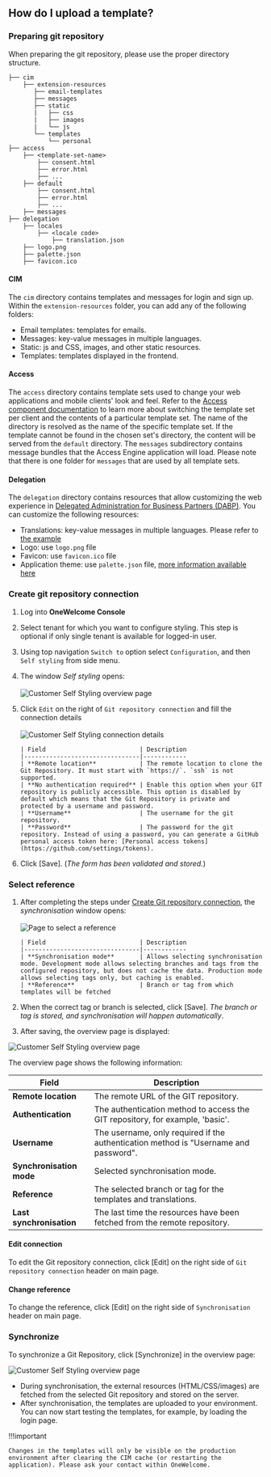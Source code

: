 ## How do I upload a template?

### Preparing git repository

When preparing the git repository, please use the proper directory structure.

```
├── cim
    ├── extension-resources    
       ├── email-templates
       ├── messages
       ├── static
       |   ├── css
       |   ├── images
       |   └── js
       └── templates
           └── personal
├── access
    ├── <template-set-name>
        ├── consent.html
        ├── error.html
        ├── ...
    ├── default
        ├── consent.html
        ├── error.html
        ├── ...
    ├── messages
├── delegation
    ├── locales
        ├── <locale code>
            ├── translation.json
    ├── logo.png
    ├── palette.json
    ├── favicon.ico
```        

#### CIM

The `cim` directory contains templates and messages for login and sign up. Within the `extension-resources` folder, you can add any of the
following folders:

- Email templates: templates for emails.
- Messages: key-value messages in multiple languages.
- Static: js and CSS, images, and other static resources.
- Templates: templates displayed in the frontend.

#### Access

The `access` directory contains template sets used to change your web applications and mobile clients' look and feel. Refer to
the [Access component documentation](../products/access/topics/look-and-feel/index.md) to learn more about switching the template set per
client and the contents of a particular template set. The name of the directory is resolved as the name of the specific template set. If the
template cannot be found in the chosen set's directory, the content will be served from the `default` directory.
The `messages` subdirectory contains message bundles that the Access Engine application will load. Please note that there is one folder
for `messages` that are used by all template sets.

#### Delegation

The `delegation` directory contains resources that allow customizing the web experience
in [Delegated Administration for Business Partners (DABP)](../dabp/index.md). You can customize the following resources:

- Translations: key-value messages in multiple languages. Please refer to [the example](translation.json)
- Logo: use `logo.png` file
- Favicon: use `favicon.ico` file
- Application theme: use `palette.json` file, [more information available here](https://material-ui.com/customization/theming/)

### Create git repository connection

1. Log into **OneWelcome Console**
2. Select tenant for which you want to configure styling. This step is optional if only single tenant is available for logged-in user.
3. Using top navigation `Switch to` option select `Configuration`, and then `Self styling` from side menu.
4. The window *Self styling* opens: <br><br>
   ![Customer Self Styling overview page](./images/ers1.png)
5. Click `Edit` on the right of `Git repository connection` and fill the connection details <br><br>
   ![Customer Self Styling connection details](./images/connectiondetails.png)

       | Field                          | Description
       |--------------------------------|------------
       | **Remote location**            | The remote location to clone the Git Repository. It must start with `https://`. `ssh` is not supported. 
       | **No authentication required** | Enable this option when your GIT repository is publicly accessible. This option is disabled by default which means that the Git Repository is private and protected by a username and password.
       | **Username**                   | The username for the git repository.
       | **Password**                   | The password for the git repository. Instead of using a password, you can generate a GitHub personal access token here: [Personal access tokens](https://github.com/settings/tokens).

6. Click \[Save\]. (*The form has been validated and stored.*)

### Select reference

1. After completing the steps under [Create Git repository connection](#create-git-repository-connection), the *synchronisation* window
   opens: <br> <br>
   ![Page to select a reference](./images/selectreference.png)

       | Field                          | Description
       |--------------------------------|------------
       | **Synchronisation mode**       | Allows selecting synchronisation mode. Development mode allows selecting branches and tags from the configured repository, but does not cache the data. Production mode allows selecting tags only, but caching is enabled.
       | **Reference**                  | Branch or tag from which templates will be fetched

2. When the correct tag or branch is selected, click \[Save\].
   *The branch or tag is stored, and synchronisation will happen automatically*.
3. After saving, the overview page is displayed:

![Customer Self Styling overview page](./images/ers1.png)

The overview page shows the following information:

| Field                    | Description                                                                          |
|--------------------------|--------------------------------------------------------------------------------------|
| **Remote location**      | The remote URL of the GIT repository.                                                |
| **Authentication**       | The authentication method to access the GIT repository, for example, 'basic'.        |
| **Username**             | The username, only required if the authentication method is "Username and password". |
| **Synchronisation mode** | Selected synchronisation mode.                                                       |
| **Reference**            | The selected branch or tag for the templates and translations.                       |
| **Last synchronisation** | The last time the resources have been fetched from the remote repository.            |

#### Edit connection

To edit the Git repository connection, click \[Edit\] on the right side of `Git repository connection` header on main page.

#### Change reference

To change the reference, click \[Edit\] on the right side of `Synchronisation` header on main page.

### Synchronize

To synchronize a Git Repository, click \[Synchronize\] in the overview page:

![Customer Self Styling overview page](./images/ers1.png)

- During synchronisation, the external resources (HTML/CSS/images) are fetched from the selected Git repository and stored on the server.
- After synchronisation, the templates are uploaded to your environment. You can now start testing the templates, for example, by loading
  the login page.

!!!important

    Changes in the templates will only be visible on the production environment after clearing the CIM cache (or restarting the application). Please ask your contact within OneWelcome.

